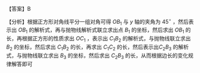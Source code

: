 【答案】B

【分析】根据正方形对角线平分一组对角可得 $O B _ { \mathrm { 1 } }$ 与 $y$ 轴的夹角为 $4 5 ^ { \circ }$ ，然后表示出 $O B _ { 1 }$ 的解析式，再与抛物线解析式联立求出点 $B _ { 1 }$ 的坐标，然后求出 $O B _ { 1 }$ 的长，再根据正方形的性质求出 $O C _ { \mathrm { 1 } }$ ，表示出 $C _ { 1 } B _ { 2 }$ 的解析式，与抛物线联立求出 $B _ { 2 }$ 的坐标，然后求出 $C _ { 1 } B _ { 2 }$ 的长，再求出 $C _ { 1 } C _ { 2 }$ 的长，然后表示出$C _ { 2 } B _ { 3 }$ 的解析式，与抛物线联立求出 $B _ { 3 }$ 的坐标，然后求出 $C _ { 2 } B _ { 3 }$ 的长，从而根据边长的变化规律解答即可
